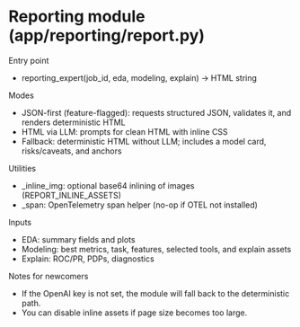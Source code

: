 # Reporting module (app/reporting/report.py)

Entry point
- reporting_expert(job_id, eda, modeling, explain) -> HTML string

Modes
- JSON-first (feature-flagged): requests structured JSON, validates it, and renders deterministic HTML
- HTML via LLM: prompts for clean HTML with inline CSS
- Fallback: deterministic HTML without LLM; includes a model card, risks/caveats, and anchors

Utilities
- _inline_img: optional base64 inlining of images (REPORT_INLINE_ASSETS)
- _span: OpenTelemetry span helper (no-op if OTEL not installed)

Inputs
- EDA: summary fields and plots
- Modeling: best metrics, task, features, selected tools, and explain assets
- Explain: ROC/PR, PDPs, diagnostics

Notes for newcomers
- If the OpenAI key is not set, the module will fall back to the deterministic path.
- You can disable inline assets if page size becomes too large.
